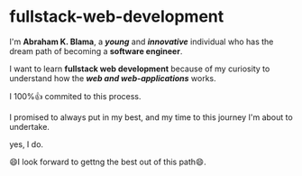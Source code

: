 # fullstack-web-development

I'm **Abraham K. Blama**, a ***young*** and ***innovative*** individual who has the dream path of becoming a **software engineer**.

I want to learn **fullstack web development** because of my curiosity to understand how the ***web and web-applications*** works.

I 100%:+1: commited to this process.

I promised to always put in my best, and my time to this journey I'm about to undertake.

yes, I do.

:smile:I look forward to gettng the best out of this path:smile:. 
